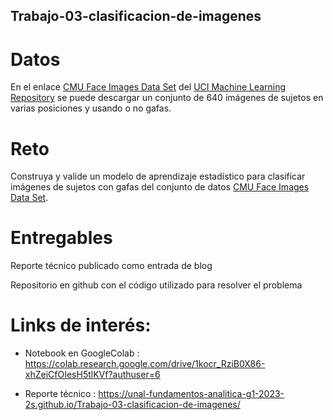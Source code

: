 ## Trabajo-03-clasificacion-de-imagenes

# Datos
En el enlace [CMU Face Images Data Set](https://archive.ics.uci.edu/ml/datasets/CMU+Face+Images) del  [UCI Machine Learning Repository](https://archive.ics.uci.edu/datasets) se puede descargar un conjunto de 640 imágenes de sujetos en varias posiciones y usando o no gafas.

# Reto
Construya y valide un modelo de aprendizaje estadístico para clasificar imágenes de sujetos con gafas del conjunto de datos [CMU Face Images Data Set](https://archive.ics.uci.edu/ml/datasets/CMU+Face+Images).

# Entregables
Reporte técnico publicado como entrada de blog 

Repositorio en github con el código utilizado para resolver el problema

# Links de interés:
- Notebook en GoogleColab : https://colab.research.google.com/drive/1kocr_RziB0X86-xhZeiCfOIesH5tlKVf?authuser=6

- Reporte técnico : https://unal-fundamentos-analitica-g1-2023-2s.github.io/Trabajo-03-clasificacion-de-imagenes/
